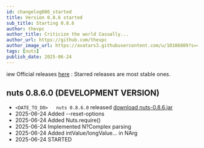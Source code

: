 ```yaml
---
id: changelog086_started
title: Version 0.8.6 started
sub_title: Starting 0.8.6
author: thevpc
author_title: Criticize the world Casually...
author_url: https://github.com/thevpc
author_image_url: https://avatars3.githubusercontent.com/u/10106809?s=460&u=28d1736bdf0b6e6f81981b3a2ebbd2db369b25c8&v=4
tags: [nuts]
publish_date: 2025-06-24
---
```



iew Official releases [here](https://github.com/thevpc/nuts/releases) :
Starred releases are most stable ones.

## nuts 0.8.6.0 (DEVELOPMENT VERSION)
- ```<DATE_TO_DO> 	nuts 0.8.6.0``` released [download nuts-0.8.6.jar](https://thevpc.net/nuts/nuts-app-0.8.6.jar)
- 2025-06-24 Added --reset-options
- 2025-06-24 Added Nuts.require()
- 2025-06-24 Implemented N?Complex parsing
- 2025-06-24 Added intValue/longValue... in NArg 
- 2025-06-24 STARTED 
